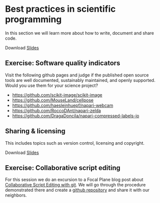 # Best practices in scientific programming

In this section we will learn more about how to write, document and share code.

Download [Slides](https://github.com/BiAPoL/Quantitative_Bio_Image_Analysis_with_Python_2022/raw/main/docs/day4a_Best_practices_scientific_programming/Good_Scientific_Practice.pdf)

## Exercise: Software quality indicators

Visit the following github pages and judge if the published open source tools are well documented, sustainably maintained, and openly supported. 
Would you use them for your science project?

* https://github.com/scikit-image/scikit-image
* https://github.com/MouseLand/cellpose
* https://github.com/haesleinhuepf/napari-webcam
* https://github.com/RoccoDAnt/napari-zelda
* https://github.com/DragaDoncila/napari-compressed-labels-io

## Sharing & licensing

This includes topics such as version control, licensing and copyright.

Download [Slides](https://github.com/BiAPoL/Quantitative_Bio_Image_Analysis_with_Python_2022/raw/main/docs/day4a_Best_practices_scientific_programming/Sharing_Licensing.pdf)

## Exercise: Collaborative script editing

For this session we do an excursion to a Focal Plane blog post about [Collaborative Script Editing with git](https://focalplane.biologists.com/2021/09/04/collaborative-bio-image-analysis-script-editing-with-git/). 
We will go through the procedure demonstrated there and create a [github repository](https://github.com) and share it with our neighbors.
